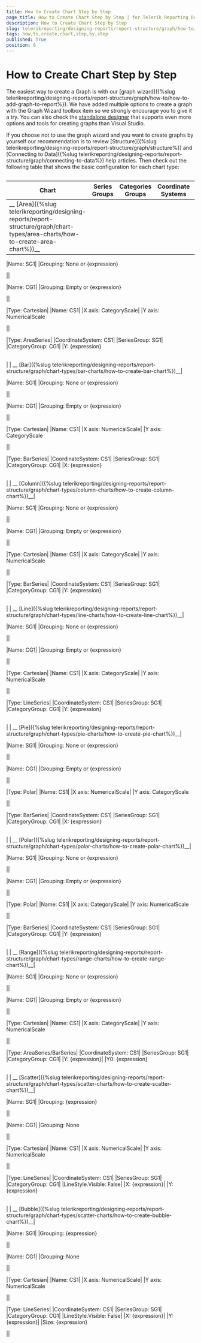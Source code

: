 ```yaml
---
title: How to Create Chart Step by Step
page_title: How to Create Chart Step by Step | for Telerik Reporting Documentation
description: How to Create Chart Step by Step
slug: telerikreporting/designing-reports/report-structure/graph/how-to/how-to-create-chart-step-by-step
tags: how,to,create,chart,step,by,step
published: True
position: 8
---
```


# How to Create Chart Step by Step



The easiest way to create a Graph is with our [graph wizard]({%slug telerikreporting/designing-reports/report-structure/graph/how-to/how-to-add-graph-to-report%}).         We have added multiple options to create a graph with the Graph Wizard toolbox item so we strongly encourage you to         give it a try. You can also check the          [standalone designer](http://www.telerik.com/products/reporting/report-designer.aspx)          that supports even more options and tools for creating graphs than Visual Studio.          

If you choose not to use the graph wizard and you want to create graphs by yourself our         recommendation is to review [Structure]({%slug telerikreporting/designing-reports/report-structure/graph/structure%})          and [Connecting to Data]({%slug telerikreporting/designing-reports/report-structure/graph/connecting-to-data%}) help articles.         Then check out the following table that shows the basic configuration for each chart type:       

## 

| Chart | Series Groups | Categories Groups | Coordinate Systems | Series |
| ------ | ------ | ------ | ------ | ------ |
| __ [Area]({%slug telerikreporting/designing-reports/report-structure/graph/chart-types/area-charts/how-to-create-area-chart%})__|

|Name: SG1|
|Grouping: None or {expression}

||

|Name: CG1|
|Grouping: Empty or {expression}

||

|Type: Cartesian|
|Name: CS1|
|X axis: CategoryScale|
|Y axis: NumericalScale

||

|Type: AreaSeries|
|CoordinateSystem: CS1|
|SeriesGroup: SG1|
|CategoryGroup: CG1|
|Y: {expression}

|   |   |
| ------ | ------ |
|
| __ [Bar]({%slug telerikreporting/designing-reports/report-structure/graph/chart-types/bar-charts/how-to-create-bar-chart%})__|

|Name: SG1|
|Grouping: None or {expression}

||

|Name: CG1|
|Grouping: Empty or {expression}

||

|Type: Cartesian|
|Name: CS1|
|X axis: NumericalScale|
|Y axis: CategoryScale

||

|Type: BarSeries|
|CoordinateSystem: CS1|
|SeriesGroup: SG1|
|CategoryGroup: CG1|
|X: {expression}

|   |   |
| ------ | ------ |
|
| __ [Column]({%slug telerikreporting/designing-reports/report-structure/graph/chart-types/column-charts/how-to-create-column-chart%})__|

|Name: SG1|
|Grouping: None or {expression}

||

|Name: CG1|
|Grouping: Empty or {expression}

||

|Type: Cartesian|
|Name: CS1|
|X axis: CategoryScale|
|Y axis: NumericalScale

||

|Type: BarSeries|
|CoordinateSystem: CS1|
|SeriesGroup: SG1|
|CategoryGroup: CG1|
|Y: {expression}

|   |   |
| ------ | ------ |
|
| __ [Line]({%slug telerikreporting/designing-reports/report-structure/graph/chart-types/line-charts/how-to-create-line-chart%})__|

|Name: SG1|
|Grouping: None or {expression}

||

|Name: CG1|
|Grouping: Empty or {expression}

||

|Type: Cartesian|
|Name: CS1|
|X axis: CategoryScale|
|Y axis: NumericalScale

||

|Type: LineSeries|
|CoordinateSystem: CS1|
|SeriesGroup: SG1|
|CategoryGroup: CG1|
|Y: {expression}

|   |   |
| ------ | ------ |
|
| __ [Pie]({%slug telerikreporting/designing-reports/report-structure/graph/chart-types/pie-charts/how-to-create-pie-chart%})__|

|Name: SG1|
|Grouping: None or {expression}

||

|Name: CG1|
|Grouping: Empty or {expression}

||

|Type: Polar|
|Name: CS1|
|X axis: NumericalScale|
|Y axis: CategoryScale

||

|Type: BarSeries|
|CoordinateSystem: CS1|
|SeriesGroup: SG1|
|CategoryGroup: CG1|
|X: {expression}

|   |   |
| ------ | ------ |
|
| __ [Polar]({%slug telerikreporting/designing-reports/report-structure/graph/chart-types/polar-charts/how-to-create-polar-chart%})__|

|Name: SG1|
|Grouping: None or {expression}

||

|Name: CG1|
|Grouping: Empty or {expression}

||

|Type: Polar|
|Name: CS1|
|X axis: CategoryScale|
|Y axis: NumericalScale

||

|Type: BarSeries|
|CoordinateSystem: CS1|
|SeriesGroup: SG1|
|CategoryGroup: CG1|
|Y: {expression}

|   |   |
| ------ | ------ |
|
| __ [Range]({%slug telerikreporting/designing-reports/report-structure/graph/chart-types/range-charts/how-to-create-range-chart%})__|

|Name: SG1|
|Grouping: None or {expression}

||

|Name: CG1|
|Grouping: Empty or {expression}

||

|Type: Cartesian|
|Name: CS1|
|X axis: CategoryScale|
|Y axis: NumericalScale

||

|Type: AreaSeries/BarSeries|
|CoordinateSystem: CS1|
|SeriesGroup: SG1|
|CategoryGroup: CG1|
|Y: {expression}|
|Y0: {expression}

|   |   |
| ------ | ------ |
|
| __ [Scatter]({%slug telerikreporting/designing-reports/report-structure/graph/chart-types/scatter-charts/how-to-create-scatter-chart%})__|

|Name: SG1|
|Grouping: {expression}

||

|Name: CG1|
|Grouping: None

||

|Type: Cartesian|
|Name: CS1|
|X axis: NumericalScale|
|Y axis: NumericalScale

||

|Type: LineSeries|
|CoordinateSystem: CS1|
|SeriesGroup: SG1|
|CategoryGroup: CG1|
|LineStyle.Visible: False|
|X: {expression}|
|Y: {expression}

|   |   |
| ------ | ------ |
|
| __ [Bubble]({%slug telerikreporting/designing-reports/report-structure/graph/chart-types/scatter-charts/how-to-create-bubble-chart%})__|

|Name: SG1|
|Grouping: {expression}

||

|Name: CG1|
|Grouping: None

||

|Type: Cartesian|
|Name: CS1|
|X axis: NumericalScale|
|Y axis: NumericalScale

||

|Type: LineSeries|
|CoordinateSystem: CS1|
|SeriesGroup: SG1|
|CategoryGroup: CG1|
|LineStyle.Visible: False|
|X: {expression}|
|Y: {expression}|
|Size: {expression}

||


